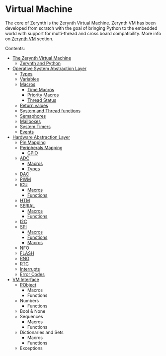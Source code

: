 # Virtual Machine

The core of Zerynth is the Zerynth Virtual Machine. Zerynth VM has been developed from scratch with the goal of bringing Python to the embedded world with support for multi-thread and cross board compatibility. More info on [Zerynth VM](https://docs.zerynth.com/latest/official/core.zerynth.stdlib/docs/vm.html#zerynthvm) section.

Contents:


* [The Zerynth Virtual Machine](https://docs.zerynth.com/latest/official/core.zerynth.stdlib/docs/vm.html)
    * [Zerynth and Python](https://docs.zerynth.com/latest/official/core.zerynth.stdlib/docs/vm.html#zerynth-and-python)
* [Operative System Abstraction Layer](https://docs.zerynth.com/latest/official/core.zerynth.stdlib/docs/official_core.zerynth.stdlib___common_vosal_h.html)
    * [Types](https://docs.zerynth.com/latest/official/core.zerynth.stdlib/docs/official_core.zerynth.stdlib___common_vosal_h.html#types)
    * [Variables](https://docs.zerynth.com/latest/official/core.zerynth.stdlib/docs/official_core.zerynth.stdlib___common_vosal_h.html#variables)
    * [Macros](https://docs.zerynth.com/latest/official/core.zerynth.stdlib/docs/official_core.zerynth.stdlib___common_vosal_h.html#macros)
	    * [Time Macros](https://docs.zerynth.com/latest/official/core.zerynth.stdlib/docs/official_core.zerynth.stdlib___common_vosal_h.html#time-macros)
	    * [Priority Macros](https://docs.zerynth.com/latest/official/core.zerynth.stdlib/docs/official_core.zerynth.stdlib___common_vosal_h.html#priority-macros)
	    * [Thread Status](https://docs.zerynth.com/latest/official/core.zerynth.stdlib/docs/official_core.zerynth.stdlib___common_vosal_h.html#thread-status)
    * [Return values](https://docs.zerynth.com/latest/official/core.zerynth.stdlib/docs/official_core.zerynth.stdlib___common_vosal_h.html#return-values)
    * [System and Thread functions](https://docs.zerynth.com/latest/official/core.zerynth.stdlib/docs/official_core.zerynth.stdlib___common_vosal_h.html#system-and-thread-functions)
    * [Semaphores](https://docs.zerynth.com/latest/official/core.zerynth.stdlib/docs/official_core.zerynth.stdlib___common_vosal_h.html#semaphores)
    * [Mailboxes](https://docs.zerynth.com/latest/official/core.zerynth.stdlib/docs/official_core.zerynth.stdlib___common_vosal_h.html#mailboxes)
    * [System Timers](https://docs.zerynth.com/latest/official/core.zerynth.stdlib/docs/official_core.zerynth.stdlib___common_vosal_h.html#system-timers)
    * [Events](https://docs.zerynth.com/latest/official/core.zerynth.stdlib/docs/official_core.zerynth.stdlib___common_vosal_h.html#events)
* [Hardware Abstraction Layer](https://docs.zerynth.com/latest/official/core.zerynth.stdlib/docs/official_core.zerynth.stdlib___common_vhal_h.html)
    * [Pin Mapping](https://docs.zerynth.com/latest/official/core.zerynth.stdlib/docs/official_core.zerynth.stdlib___common_vhal_h.html#pin-mapping)
    * [Peripherals Mapping](https://docs.zerynth.com/latest/official/core.zerynth.stdlib/docs/official_core.zerynth.stdlib___common_vhal_h.html#peripherals-mapping)
	    * [GPIO](https://docs.zerynth.com/latest/official/core.zerynth.stdlib/docs/official_core.zerynth.stdlib___common_vhal_h.html#gpio)
    * [ADC](https://docs.zerynth.com/latest/official/core.zerynth.stdlib/docs/official_core.zerynth.stdlib___common_vhal_h.html#adc)
	    * [Macros](https://docs.zerynth.com/latest/official/core.zerynth.stdlib/docs/official_core.zerynth.stdlib___common_vhal_h.html#id1)
	    * [Types](https://docs.zerynth.com/latest/official/core.zerynth.stdlib/docs/official_core.zerynth.stdlib___common_vhal_h.html#types)
    * [DAC](https://docs.zerynth.com/latest/official/core.zerynth.stdlib/docs/official_core.zerynth.stdlib___common_vhal_h.html#dac)
    * [PWM](https://docs.zerynth.com/latest/official/core.zerynth.stdlib/docs/official_core.zerynth.stdlib___common_vhal_h.html#pwm)
    * [ICU](https://docs.zerynth.com/latest/official/core.zerynth.stdlib/docs/official_core.zerynth.stdlib___common_vhal_h.html#icu)
	    * [Macros](https://docs.zerynth.com/latest/official/core.zerynth.stdlib/docs/official_core.zerynth.stdlib___common_vhal_h.html#id2)
	    * [Functions](https://docs.zerynth.com/latest/official/core.zerynth.stdlib/docs/official_core.zerynth.stdlib___common_vhal_h.html#id3)
    * [HTM](https://docs.zerynth.com/latest/official/core.zerynth.stdlib/docs/official_core.zerynth.stdlib___common_vhal_h.html#htm)
    * [SERIAL](https://docs.zerynth.com/latest/official/core.zerynth.stdlib/docs/official_core.zerynth.stdlib___common_vhal_h.html#serial)
	    * [Macros](https://docs.zerynth.com/latest/official/core.zerynth.stdlib/docs/official_core.zerynth.stdlib___common_vhal_h.html#id4)
	    * [Functions](https://docs.zerynth.com/latest/official/core.zerynth.stdlib/docs/official_core.zerynth.stdlib___common_vhal_h.html#id5)
    * [I2C](https://docs.zerynth.com/latest/official/core.zerynth.stdlib/docs/official_core.zerynth.stdlib___common_vhal_h.html#i2c)
    * [SPI](https://docs.zerynth.com/latest/official/core.zerynth.stdlib/docs/official_core.zerynth.stdlib___common_vhal_h.html#spi)
	    * [Macros](https://docs.zerynth.com/latest/official/core.zerynth.stdlib/docs/official_core.zerynth.stdlib___common_vhal_h.html#id6)
	    * [Functions](https://docs.zerynth.com/latest/official/core.zerynth.stdlib/docs/official_core.zerynth.stdlib___common_vhal_h.html#id7)
	    * [Macros](https://docs.zerynth.com/latest/official/core.zerynth.stdlib/docs/official_core.zerynth.stdlib___common_vhal_h.html#id8)
    * [NFO](https://docs.zerynth.com/latest/official/core.zerynth.stdlib/docs/official_core.zerynth.stdlib___common_vhal_h.html#nfo)
    * [FLASH](https://docs.zerynth.com/latest/official/core.zerynth.stdlib/docs/official_core.zerynth.stdlib___common_vhal_h.html#flash)
    * [RNG](https://docs.zerynth.com/latest/official/core.zerynth.stdlib/docs/official_core.zerynth.stdlib___common_vhal_h.html#rng)
    * [RTC](https://docs.zerynth.com/latest/official/core.zerynth.stdlib/docs/official_core.zerynth.stdlib___common_vhal_h.html#rtc)
    * [Interrupts](https://docs.zerynth.com/latest/official/core.zerynth.stdlib/docs/official_core.zerynth.stdlib___common_vhal_h.html#interrupts)
    * [Error Codes](https://docs.zerynth.com/latest/official/core.zerynth.stdlib/docs/official_core.zerynth.stdlib___common_vhal_h.html#error-codes)
* [VM Interface](https://docs.zerynth.com/latest/official/core.zerynth.stdlib/docs/official_core.zerynth.stdlib___lang_lang_h.html)
    * [PObject](https://docs.zerynth.com/latest/official/core.zerynth.stdlib/docs/official_core.zerynth.stdlib___lang_lang_h.html#pobject)
	    * Macros
	    * Functions
    * Numbers
	    * Functions
    * Bool & None
    * Sequences
	    * Macros
	    * Functions
    * Dictionaries and Sets
	    * Macros
	    * Functions
    * Exceptions

<!--stackedit_data:
eyJoaXN0b3J5IjpbLTg1MzQ2NDU2NiwxODk4NzAxNDAyLC05Nj
MzOTAzMF19
-->